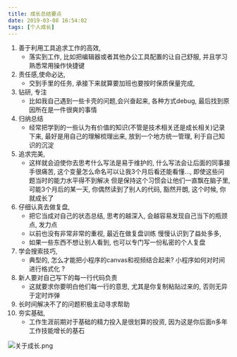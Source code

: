 ```yaml
---
title: 成长总结要点
date: 2019-03-08 16:54:02
tags: [个人成长]
---
```



1. 善于利用工具追求工作的高效, 
    - 落实到工作, 比如把编辑器或者其他办公工具配置的让自己舒服, 并且学习熟悉常用操作快捷键
2. 责任感,使命必达, 
    - 交到手里的任务, 承接下来就算要加班也要按时保质保量完成, 
3. 钻研, 专注
    - 比如我自己遇到一些卡壳的问题,会兴奋起来, 各种方式debug, 最后找到原因所在是一件很爽的事情 
4. 归纳总结
    - 经常把学到的一些认为有价值的知识(不管是技术相关还是成长相关)记录下来, 最好是用自己的理解梳理出来, 放到一个地方统一管理, 利于自己知识的沉淀
5. 追求完美, 
    - 这样就会迫使你去思考什么写法是易于维护的, 什么写法会让后面的同事接手很痛苦, 这个变量怎么命名可以让我3个月后看还能看懂…, 即使这些问题当时的能力水平得不到解决 但是保持这个习惯会让他们一直飘在脑子里, 可能3个月后的某一天, 你偶然读到了别人的代码, 豁然开朗, 这个时候, 你就成长了
6. 仔细认真去做复盘, 
    - 把它当成对自己的状态总结, 思考的越深入, 会越容易发现自己当下的瓶颈点, 发力点
    - 以前也没有非常非常的重视, 最近在做复盘训练 慢慢认识到了益处多多,  
    - 如果一些东西不想让别人看到, 也可以专门写一份私密的个人复盘
7. 学会搜索技巧,  
    - 典型的,  怎么才能把小程序的canvas和视频结合起来?  小程序如何对时间进行格式化 ?
8. 新人要对自己写下的每一行代码负责
    - 这就要求你要明白他们每一行的意思, 尤其是你复制粘贴过来的, 否则无异于定时炸弹
9. 长时间解决不了的问题积极主动寻求帮助
10. 夯实基础, 
    - 工作生涯前期对于基础的精力投入是很划算的投资, 因为这是你后面n多年工作技能增长的基石

![关于成长.png](关于成长.png)
